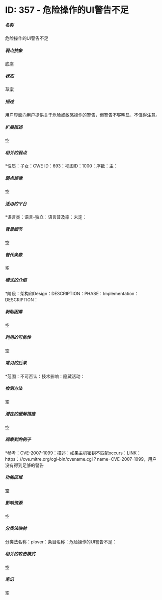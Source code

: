 # ID: 357 - 危险操作的UI警告不足
<h5>名称</h5>危险操作的UI警告不足
<h5>弱点抽象</h5>底座
<h5>状态</h5>草案
<h5>描述</h5>用户界面向用户提供关于危险或敏感操作的警告，但警告不够明显，不值得注意。
<h5>扩展描述</h5>空
<h5>相关的弱点</h5>*性质：子女：CWE ID：693：视图ID：1000：序数：主：
<h5>弱点规律</h5>空
<h5>适用的平台</h5>*语言类：语言-独立：语言普及率：未定：
<h5>背景细节</h5>空
<h5>替代条款</h5>空
<h5>模式的介绍</h5>*阶段：架构和Design：DESCRIPTION：PHASE：Implementation：DESCRIPTION：
<h5>剥削因素</h5>空
<h5>利用的可能性</h5>空
<h5>常见的后果</h5>*范围：不可否认：技术影响：隐藏活动：
<h5>检测方法</h5>空
<h5>潜在的缓解措施</h5>空
<h5>观察到的例子</h5>*参考：CVE-2007-1099：描述：如果主机密钥不匹配occurs：LINK：https：//cve.mitre.org/cgi-bin/cvename.cgi？name=CVE-2007-1099，用户没有得到足够的警告
<h5>功能区域</h5>空
<h5>影响资源</h5>空
<h5>分类法映射</h5>分类法名称：plover：条目名称：危险操作的UI警告不足：
<h5>相关的攻击模式</h5>空
<h5>笔记</h5>空

